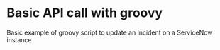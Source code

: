 # Basic API call with groovy
Basic example of groovy script to update an incident on a ServiceNow instance
